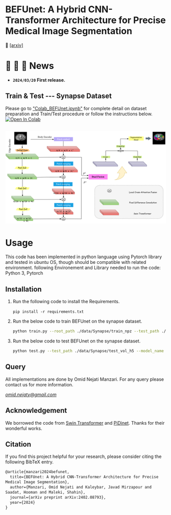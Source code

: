 # BEFUnet: A Hybrid CNN-Transformer Architecture for Precise Medical Image Segmentation

:closed_book: [[arxiv]](https://arxiv.org/abs/2402.08793)

# :tada: :tada: :tada: News

- **`2024/03/20` First release.**


## Train & Test --- Synapse Dataset
Please go to ["Colab_BEFUnet.ipynb"](https://github.com/Omid-Nejati/BEFUnet/blob/main/Colab_BEFUnet.ipynb) for complete detail on dataset preparation and Train/Test procedure or follow the instructions below. [![Open In Colab](https://colab.research.google.com/assets/colab-badge.svg)](https://colab.research.google.com/github/Omid-Nejati/BEFUnet/blob/main/Colab_BEFUnet.ipynb)

## 

![images](Figures/model.png)

# Usage

This code has been implemented in python language using Pytorch library and tested in ubuntu OS, though should be compatible with related environment. following Environement and Library needed to run the code: Python 3, Pytorch

## Installation
1) Run the following code to install the Requirements.

    `pip install -r requirements.txt`

2) Run the below code to train BEFUnet on the synapse dataset.

    ```bash
    python train.py --root_path ./data/Synapse/train_npz --test_path ./data/Synapse/test_vol_h5  --model_name BEFUnet --batch_size 10 --eval_interval 20 --max_epochs 500 
   ```

3) Run the below code to test BEFUnet on the synapse dataset.
    ```bash
    python test.py --test_path ./data/Synapse/test_vol_h5 --model_name BEFUnet --is_savenii --model_weight 
    ```
## Query 
All implementations are done by Omid Nejati Manzari. For any query please contact us for more information.

[*omid.nejaty@gmail.com*](mailto:omid.nejaty@gmail.com)

## Acknowledgement
We borrowed the code from [Swin Transformer](https://github.com/microsoft/Swin-Transformer) and [PiDinet](https://github.com/hellozhuo/pidinet). Thanks for their wonderful works.


## Citation
If you find this project helpful for your research, please consider citing the following BibTeX entry.
```
@article{manzari2024befunet,
  title={BEFUnet: A Hybrid CNN-Transformer Architecture for Precise Medical Image Segmentation},
  author={Manzari, Omid Nejati and Kaleybar, Javad Mirzapour and Saadat, Hooman and Maleki, Shahin},
  journal={arXiv preprint arXiv:2402.08793},
  year={2024}
}
```

